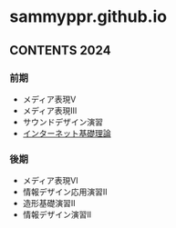# sammyppr.github.io


## CONTENTS 2024
### 前期
- メディア表現V
- メディア表現III
- サウンドデザイン演習
- [インターネット基礎理論](./BasicTheoryOfInternet/index.md)

### 後期
- メディア表現VI
- 情報デザイン応用演習II
- 造形基礎演習II
- 情報デザイン演習II
